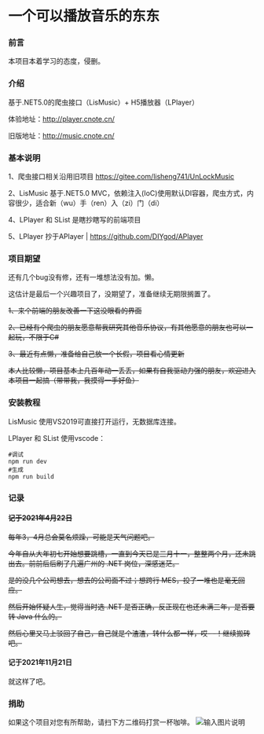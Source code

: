 # 一个可以播放音乐的东东

### 前言

本项目本着学习的态度，侵删。

### 介绍
基于.NET5.0的爬虫接口（LisMusic）+ H5播放器（LPlayer）

体验地址：http://player.cnote.cn/

旧版地址：http://music.cnote.cn/


### 基本说明
1、爬虫接口相关沿用旧项目 https://gitee.com/lisheng741/UnLockMusic

2、LisMusic 基于.NET5.0 MVC，依赖注入(IoC)使用默认DI容器，爬虫方式，内容很少，适合新（wu）手（ren）入（zi）门（di）

4、LPlayer 和 SList 是瞎抄瞎写的前端项目

5、LPlayer 抄于APlayer | https://github.com/DIYgod/APlayer

### 项目期望

还有几个bug没有修，还有一堆想法没有加。懒。

这估计是最后一个兴趣项目了，没期望了，准备继续无期限搁置了。

~~1、来个前端的朋友改善一下这没眼看的界面~~

~~2、已经有个爬虫的朋友愿意帮我研究其他音乐协议，有其他愿意的朋友也可以一起玩，不限于C#~~

~~3、最近有点懒，准备给自己放一个长假，项目看心情更新~~

~~本人比较懒，项目基本上几百年动一丢丢，如果有自我驱动力强的朋友，欢迎进入本项目一起搞（带带我，我摸得一手好鱼）~~


### 安装教程
LisMusic 使用VS2019可直接打开运行，无数据库连接。

LPlayer 和 SList 使用vscode：

```shell
#调试
npm run dev 
#生成
npm run build
```


### 记录
#### ~~记于2021年4月22日~~
~~每年3，4月总会莫名烦躁，可能是天气问题吧。~~

~~今年自从大年初七开始想要跳槽，一直到今天已是三月十一，整整两个月，还未跳出去。前前后后刷了几遍广州的 .NET 岗位，深感迷茫。~~

~~是的没几个公司想去，想去的公司面不过；想跨行 MES，投了一堆也是毫无回应。~~

~~然后开始怀疑人生，觉得当时选 .NET 是否正确，反正现在也还未满三年，是否要转 Java 什么的。~~

~~然后心里又马上驳回了自己，自己就是个渣渣，转什么都一样，哎- -！继续搬砖吧。~~

#### 记于2021年11月21日

就这样了吧。


### 捐助
如果这个项目对您有所帮助，请扫下方二维码打赏一杯咖啡。
![输入图片说明](https://images.gitee.com/uploads/images/2020/1005/195155_1a739694_5684918.png "芦荟柚子茶.png")

